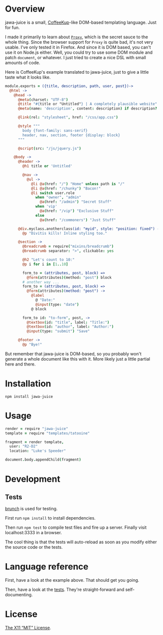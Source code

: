 Overview
========

jawa-juice is a small, [CoffeeKup]-like DOM-based templating language. Just for
fun.

I made it primarily to learn about [`Proxy`], which is the secret sauce to the
whole thing. Since the browser support for `Proxy` is quite bad, it's not very
usable. I've only tested it in Firefox.  And since it is DOM based, you can't
use it on Node.js either. Well, you could try to use some DOM module and patch
`document`, or whatever. I just tried to create a nice DSL with small amounts of
code.

Here is CoffeeKup's example translated to jawa-juice, just to give a little
taste what it looks like.

```coffee
module.exports = ({title, description, path, user, post})->
  @html ->
    @head ->
      @meta(charset: "UTF-8")
      @title "#{title or "Untitled"} | A completely plausible website"
      @meta(name: 'description', content: description) if description?

      @link(rel: "stylesheet", href: "/css/app.css")

      @style """
        body {font-family: sans-serif}
        header, nav, section, footer {display: block}
      """

      @script(src: "/js/jquery.js")

    @body ->
      @header ->
        @h1 title or 'Untitled'

        @nav ->
          @ul ->
            @li @a(href: "/") "Home" unless path is "/"
            @li @a(href: "/chunky") "Bacon!"
            @li switch user.role
              when "owner", "admin"
                @a(href: "/admin") "Secret Stuff"
              when 'vip'
                @a(href: "/vip") "Exclusive Stuff"
              else
                @a(href: "/commoners") "Just Stuff"

      @div.myclass.anotherclass(id: "myid", style: "position: fixed") ->
        @p "Divitis kills! Inline styling too."

      @section ->
        @breadcrumb = require("mixins/breadcrumb")
        @breadcrumb separator: ">", clickable: yes

        @h2 "Let's count to 10:"
        @p i for i in [1..10]

        form_to = (attributes, post, block) =>
          @form(attributes)(method: "post") block
        # another way ...
        form_to = (attributes, post, block) =>
          @form(attributes)(method: "post") ->
            @label
              @ "Date:"
              @input(type: "date")
            @ block

        form_to id: "to-form", post, ->
          @textbox(id: "title", label: "Title:")
          @textbox(id: "author", label: "Author:")
          @input(type: "submit") "Save"

      @footer ->
        @p "Bye!"
```

But remember that jawa-juice is DOM-based, so you probably won't generate a
whole document like this with it. More likely just a little partial here and
there.

[CoffeeKup]: https://github.com/mauricemach/coffeekup
[`Proxy`]: https://developer.mozilla.org/en-US/docs/Web/JavaScript/Reference/Global_Objects/Proxy


Installation
============

`npm install jawa-juice`


Usage
=====

```coffee
render = require "jawa-juice"
template = require "templates/tatooine"

fragment = render template,
  user: "R2-D2"
  location: "Luke's Speeder"

document.body.appendChild(fragment)
```


Development
===========

Tests
-----

[brunch] is used for testing.

First run `npm install` to install dependencies.

Then run `npm test` to compile test files and fire up a server. Finally visit
localhost:3333 in a browser.

The cool thing is that the tests will auto-reload as soon as you modify either
the source code or the tests.

[brunch]: http://brunch.io

Language reference
==================

First, have a look at the example above. That should get you going.

Then, have a look at the [tests](test/index.coffee). They're straight-forward
and self-documenting.


License
=======

[The X11 “MIT” License](LICENSE).
